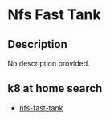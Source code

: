 # Nfs Fast Tank

## Description

No description provided.

## k8 at home search

- [nfs-fast-tank](https://nanne.dev/k8s-at-home-search/#/nfs-fast-tank)
